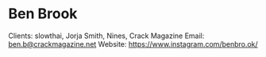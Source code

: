 # Ben Brook

Clients: slowthai, Jorja Smith, Nines, Crack Magazine
Email: ben.b@crackmagazine.net
Website: https://www.instagram.com/benbro.ok/